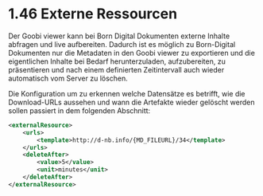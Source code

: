 # 1.46 Externe Ressourcen

Der Goobi viewer kann bei Born Digital Dokumenten externe Inhalte abfragen und live aufbereiten. Dadurch ist es möglich zu Born-Digital Dokumenten nur die Metadaten in den Goobi viewer zu exportieren und die eigentlichen Inhalte bei Bedarf herunterzuladen, aufzubereiten, zu präsentieren und nach einem definierten Zeitintervall auch wieder automatisch vom Server zu löschen.

Die Konfiguration um zu erkennen welche Datensätze es betrifft, wie die Download-URLs aussehen und wann die Artefakte wieder gelöscht werden sollen passiert in dem folgenden Abschnitt:

```xml
<externalResource>
    <urls>
        <template>http://d-nb.info/{MD_FILEURL}/34</template>
    </urls>
    <deleteAfter>
        <value>5</value>
        <unit>minutes</unit>
    </deleteAfter>
</externalResource>
```
